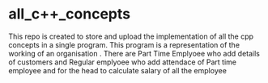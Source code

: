 # all_c++_concepts
This repo is created to store and upload the implementation of all the cpp concepts in a single program.
This program is a representation of the working of an organisation . There are Part Time Emplyoee who add details of customers and Regular emplyoee who add attendace of 
Part time employee and for the head to calculate salary of all the employee
